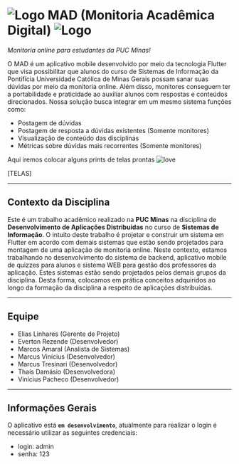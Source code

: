 # ![Logo][logo] MAD (Monitoria Acadêmica Digital) ![Logo][logo]
*Monitoria online para estudantes da PUC Minas!*

O MAD é um aplicativo mobile desenvolvido por meio da tecnologia Flutter que visa possibilitar que alunos do curso de Sistemas de Informação da Pontifícia Universidade Católica de Minas Gerais possam sanar suas dúvidas por meio da monitoria online. Além disso, monitores conseguem ter a portabilidade e praticidade ao auxiliar alunos com respostas e conteúdos direcionados. Nossa solução busca integrar em um mesmo sistema funções como:
- Postagem de dúvidas
- Postagem de resposta a dúvidas existentes (Somente monitores)
- Visualização de conteúdo das disciplinas
- Métricas sobre dúvidas mais recorrentes (Somente monitores)

Aqui iremos colocar alguns prints de telas prontas ![love][heart]

[TELAS]

***
Contexto da Disciplina
------
Este é um trabalho acadêmico realizado na **PUC Minas** na disciplina de **Desenvolvimento de Aplicações Distribuídas** 
no curso de **Sistemas de Informação**.
O intuito deste trabalho é projetar e construir um sistema em Flutter em acordo com demais sistemas que estão sendo projetados para montagem de uma aplicação de monitoria online. Neste contexto, estamos trabalhando no desenvolvimento do sistema de backend, aplicativo mobile de quizzes para alunos e sistema WEB para gestão dos professores da aplicação. Estes sistemas estão sendo projetados pelos demais grupos da disciplina.
Desta forma, colocamos em prática conceitos adquiridos ao longo da formação da disciplina a respeito de aplicações distribuídas.
***
Equipe
------
* Elias Linhares (Gerente de Projeto)
* Everton Rezende (Desenvolvedor)
* Marcos Amaral (Analista de Sistemas)
* Marcus Vinícius (Desenvolvedor)
* Marcus Tresinari (Desenvolvedor)
* Thaís Damásio (Desenvolvedora)
* Vinícius Pacheco (Desenvolvedor)
***
Informações Gerais
------
O aplicativo está **```em desenvolvimento```**, atualmente para realizar o login é necessário utilizar as seguintes credenciais:

* login: admin
* senha: 123

[logo]: https://img.icons8.com/offices/30/000000/curriculum.png "Logo"
[heart]: https://img.icons8.com/material-two-tone/24/000000/novel.png "Heart"
